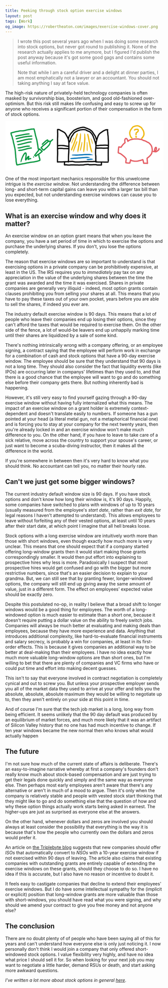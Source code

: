 ```yaml
---
title: Peeking through stock option exercise windows
layout: post
tags: [Work]
og_image: https://robertheaton.com/images/exercise-windows-cover.png
---
```

> I wrote this post several years ago when I was doing some research into stock options, but never got round to publishing it. None of the research actually applies to me anymore, but I figured I'd publish the post anyway because it's got some good gags and contains some useful information.
>
> Note that while I am a careful driver and a delight at dinner parties, I am most emphatically not a lawyer or an accountant. You should not taking anything I say at face value.

The high-risk nature of privately-held technology companies is often masked by survivorship bias, boosterism, and good old-fashioned over-optimism. But this risk still makes life confusing and easy to screw up for anyone who receives a significant portion of their compensation in the form of stock options.

<p align="center">
<img src="/images/exercise-windows-squash.png" />
</p>

One of the most important mechanics responsible for this unwelcome intrigue is the *exercise window*. Not understanding the difference between long- and short-term capital gains can leave you with a larger tax bill than you expected, but not understanding exercise windows can cause you to lose everything.

## What is an exercise window and why does it matter?

An exercise window on an option grant means that when you leave the company, you have a set period of time in which to exercise the options and purchase the underlying shares. If you don't, you lose the options completely.

The reason that exercise windows are so important to understand is that exercising options in a private company can be prohibitively expensive, at least in the US. The IRS requires you to *immediately* pay tax on any appreciation in the value of the underlying shares between the time the grant was awarded and the time it was exercised. Shares in private companies are generally very illiquid - indeed, most option grants contain clauses prohibiting you from selling your shares at all. This means that you have to pay these taxes out of your own pocket, years before you are able to sell the shares, if indeed you ever are.

The industry default exercise window is 90 days. This means that a lot of people who leave their companies end up losing their options, since they can't afford the taxes that would be required to exercise them. On the other side of the fence, a lot of would-be leavers end up unhappily marking time until their shares are liquidized by a sale of some kind.

There's nothing intrinsically wrong with a company offering, or an employee signing, a contract saying that the employee will perform work in exchange for a combination of cash and stock options that have a 90-day exercise window. The employee should be sure that they understand that 90 days is not a long time. They should also consider the fact that liquidity events (like IPOs) are occurring later in companys' lifetimes than they used to, and that there is a good chance that the employee will want to go and do something else before their company gets there. But nothing inherently bad is happening.

However, it's still very easy to find yourself gazing through a 90-day exercise window without having fully internalized what this means. The impact of an exercise window on a grant holder is extremely context-dependent and doesn't translate easily to numbers. If someone has a gun pointed at your head (a literal metal gun, not a metaphorical financial one) and is forcing you to stay at your company for the next twenty years, then you're already locked in and an exercise window won't make much difference to you. On the other hand, if you have to leave to take care of a sick relative, move across the country to support your spouse's career, or just want to become a scuba-diving instructor, then it makes all the difference in the world.

If you're somewhere in between then it's very hard to know what you should think. No accountant can tell you, no matter their hourly rate.

## Can't we just get some bigger windows?

The current industry default window size is 90 days. If you have stock options and don't know how long their window is, it's 90 days. Happily, some companies have switched to plans with windows of up to 10 years (usually measured from the employee's *start date*, rather than *exit date*, for legal reasons I haven't attempted to understand). This allows employees to leave without forfeiting any of their vested options, at least until 10 years after their start date, at which point I imagine that all hell breaks loose.

Stock options with a long exercise window are intuitively worth more than those with short windows, even though exactly how much more is very unclear. This means that one should expect that if a company started offering long-window grants then it would start making those grants correspondingly smaller. It would then put effort into explaining to prospective hires why less is more. Paradoxically I suspect that most prospective hires would get confused and go with the bigger but more restrictive numbers, since that's an easier decision to explain to your grandma. But, we can still see that by granting fewer, longer-windowed options, the company will still end up giving away the same amount of value, just in a different form. The effect on employees' expected value should be exactly zero.

Despite this postulated no-op, in reality I believe that a broad shift to longer windows would be a good thing for employees. The worth of a long-windowed option is much easier to estimate than a short one, because it doesn't require putting a dollar value on the ability to freely switch jobs. Companies will always be much better at evaluating and making deals than employees, because they have more experience and data. Anything that introduces additional complexity, like hard-to-evaluate financial instruments and salary secrecy, is probably a win for companies, at least in its first-order effects. This is because it gives companies an additional way to be better at deal-making than their employees. I have no idea exactly how much more valuable long-window options are than short ones, but I'm willing to bet that there are plenty of companies and VC firms who have or could put time and effort into making decent guesses.

This isn't to say that everyone involved in contract negotiation is completely cynical and out to screw you. But unless your prospective employer sends you all of the market data they used to arrive at your offer and tells you the absolute, absolute, absolute maximum they would be willing to negotiate up to, then they aren't entirely on your side at this point in time.

And of course I'm sure that the tech job market is a long, long way from being efficient. It seems unlikely that the 90 day default was produced by an equilibrium of market forces, and much more likely that it was an artifact of Silicon Valley history that no one has had much incentive to change. If ten year windows became the new normal then who knows what would actually happen

## The future

I'm not sure how much of the current state of affairs is deliberate. There's an easy-to-imagine narrative whereby at first a company's founders don't really know much about stock-based compensation and are just trying to get their legals done quickly and simply and the same way as everyone else. Then perhaps most early employees aren't aware that there's any alternative or aren't in much of a mood to argue. Then it's only when the company is relatively stable and people with vested stock start thinking that they might like to go and do something else that the question of how and why these option things actually work starts being asked in earnest. The higher-ups are just as surprised as everyone else at the answers.

On the other hand, whenever dollars and zeros are involved you should always at least consider the possibility that everything is the way it is because that's how the people who currently own the dollars and zeros would prefer it.

An article on [the Triplebyte blog](https://triplebyte.com/blog/extending-stock-option-exercise-window-guide) suggests that new companies should offer *ISOs* that automatically convert to *NSOs* with a 10-year exercise window if not exercised within 90 days of leaving. The article also claims that existing companies with outstanding grants are entirely capable of extending the exercise windows on these grants, should they choose to do so. I have no idea if this is accurate, but I also have no reason or incentive to doubt it.

It feels easy to castigate companies that decline to extend their employees' exercise windows. But I do have some intellectual sympathy for the (implicit or explicit) position that long-window grants are more valuable than those with short-windows, you should have read what you were signing, and why should we amend your contract to give you free money and not anyone else?

## The conclusion

There are no doubt plenty of of people who have been saying all of this for years and can't understand how everyone else is only just noticing it. I now personally don't think I would join a company that only offered short-windowed stock options. I value flexibility very highly, and have no idea what price I should sell it for. So when looking for your next job you may want to negotiate a little harder, demand RSUs or death, and start asking more awkward questions.

*I've written a lot more about stock options in general [here](/2015/11/02/how-to-value-your-startup-stock-options/)*.
